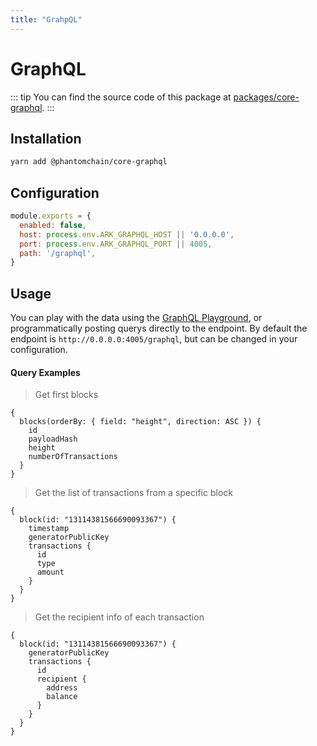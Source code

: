 ```yaml
---
title: "GrahpQL"
---
```


# GraphQL

::: tip
You can find the source code of this package at [packages/core-graphql](https://github.com/PhantomChain/core/tree/develop/packages/core-graphql).
:::

## Installation

```bash
yarn add @phantomchain/core-graphql
```

## Configuration

```js
module.exports = {
  enabled: false,
  host: process.env.ARK_GRAPHQL_HOST || '0.0.0.0',
  port: process.env.ARK_GRAPHQL_PORT || 4005,
  path: '/graphql',
}
```

## Usage

You can play with the data using the [GraphQL Playground](https://github.com/prisma/graphql-playground), or programmatically posting querys directly to the endpoint. By default the endpoint is `http://0.0.0.0:4005/graphql`, but can be changed in your configuration.

#### Query Examples

> Get first blocks

```gql
{
  blocks(orderBy: { field: "height", direction: ASC }) {
    id
    payloadHash
    height
    numberOfTransactions
  }
}
```

> Get the list of transactions from a specific block

```gql
{
  block(id: "13114381566690093367") {
    timestamp
    generatorPublicKey
    transactions {
      id
      type
      amount
    }
  }
}
```

> Get the recipient info of each transaction

```gql
{
  block(id: "13114381566690093367") {
    generatorPublicKey
    transactions {
      id
      recipient {
        address
        balance
      }
    }
  }
}
```
